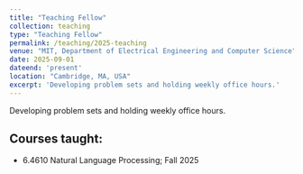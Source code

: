 ```yaml
---
title: "Teaching Fellow"
collection: teaching
type: "Teaching Fellow"
permalink: /teaching/2025-teaching
venue: "MIT, Department of Electrical Engineering and Computer Science"
date: 2025-09-01
dateend: 'present'
location: "Cambridge, MA, USA"
excerpt: 'Developing problem sets and holding weekly office hours.'
---
```


Developing problem sets and holding weekly office hours.

## Courses taught:

- 6.4610 Natural Language Processing; Fall 2025	
